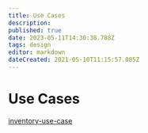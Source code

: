 ```yaml
---
title: Use Cases
description: 
published: true
date: 2023-05-11T14:30:38.788Z
tags: design
editor: markdown
dateCreated: 2021-05-10T11:15:57.085Z
---
```


# Use Cases
[inventory-use-case](/design/exploration/use-cases/inventory-use-case)